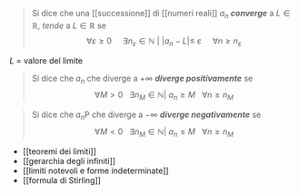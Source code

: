 > Si dice che una [[successione]] di [[numeri reali]] $a_n$ ***converge*** a $L \in \mathbb{R}$, *tende* a $L \in \mathbb{R}$ se $$\forall \varepsilon\geq 0\ \ \ \ \ \exists n_{\varepsilon}\in\mathbb{N}\ |\ |a_{n}-L|\leq\ \varepsilon \ \ \ \ \ \forall n \geq n_{\varepsilon}$$

$L$ = valore del limite

> Si dice che $a_{n}$ che diverge a $+\infty$ ***diverge positivamente*** se $$\forall M > 0 \ \ \ \exists n_{M}\in\mathbb{N}|\ a_{n}\geq M\ \ \ \forall n \geq n_{M}$$

> Si dice che $a_{n}$P che diverge a $-\infty$ ***diverge negativamente*** se $$\forall M < 0 \ \ \ \exists n_{M}\in\mathbb{N}|\ a_{n}\leq M\ \ \ \forall n \geq n_{M}$$


- [[teoremi dei limiti]]
- [[gerarchia degli infiniti]]
- [[limiti notevoli e forme indeterminate]]
- [[formula di Stirling]]




